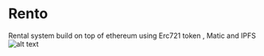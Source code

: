 # Rento
Rental system build on top of ethereum using Erc721 token , Matic and IPFS
![alt text](https://i.postimg.cc/T1504d92/r1.png)
